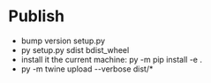 
# Publish 

- bump version setup.py
- py setup.py sdist bdist_wheel
- install it the current machine: py -m pip  install -e .
- py -m twine upload --verbose dist/* 